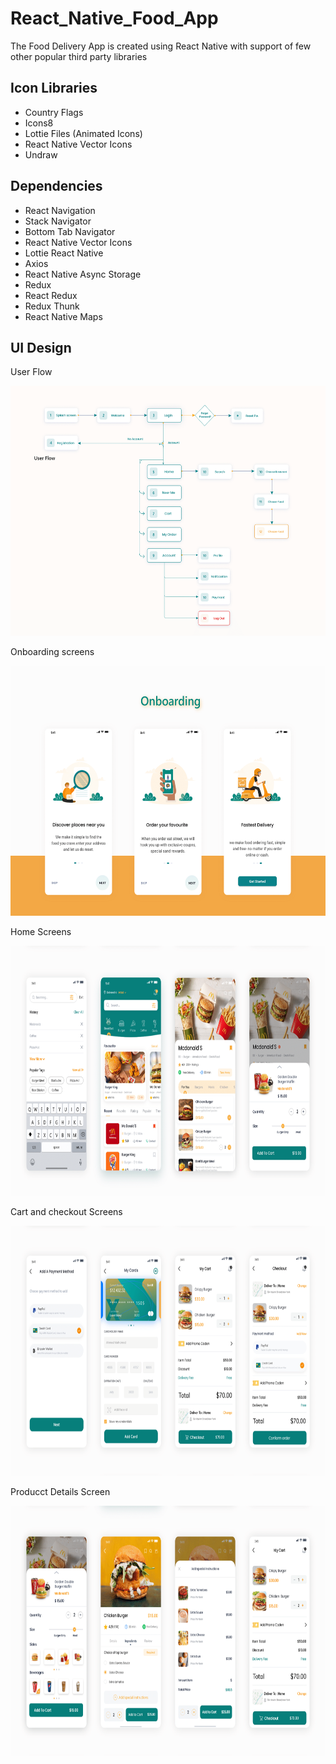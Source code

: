 # React_Native_Food_App
The Food Delivery App is created using React Native with support of few other popular third party libraries

## Icon Libraries
 * Country Flags
 * Icons8
 * Lottie Files (Animated Icons)
 * React Native Vector Icons
 * Undraw

## Dependencies

 * React Navigation
 * Stack Navigator
 * Bottom Tab Navigator
 * React Native Vector Icons
 * Lottie React Native
 * Axios
 * React Native Async Storage
 * Redux
 * React Redux
 * Redux Thunk
 * React Native Maps

## UI Design
User Flow

<img
  src="https://github.com/Lilkizarmie/React_Native_Food_App/blob/codeverse/mockup-design/userflow.png"
  alt="Alt text"
  title="Optional title"
  style="display: inline-block; margin: 0 auto; width: 600px; height: 400px">
  
  Onboarding screens
  
<img
  src="https://github.com/Lilkizarmie/React_Native_Food_App/blob/codeverse/mockup-design/Onboarding.png"
  alt="Alt text"
  title="Optional title"
  style="display: inline-block; margin: 0 auto; width: 600px; height: 400px">
  
  Home Screens
  
  <img
  src="https://github.com/Lilkizarmie/React_Native_Food_App/blob/codeverse/mockup-design/home_screen.png"
  alt="Alt text"
  title="Optional title"
  style="display: inline-block; margin: 0 auto; width: 600px; height: 400px">
  
  Cart and checkout Screens
  
  <img
  src="https://github.com/Lilkizarmie/React_Native_Food_App/blob/codeverse/mockup-design/carttocheckout.png"
  alt="Alt text"
  title="Optional title"
  style="display: inline-block; margin: 0 auto; width: 600px; height: 400px">
  
  Producct Details Screen
  
  <img
  src="https://github.com/Lilkizarmie/React_Native_Food_App/blob/codeverse/mockup-design/product_details.png"
  alt="Alt text"
  title="Optional title"
  style="display: inline-block; margin: 0 auto; width: 600px; height: 400px">
  
